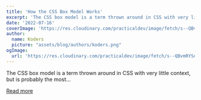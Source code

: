 ```yaml
---
title: 'How the CSS Box Model Works'
excerpt: 'The CSS box model is a term thrown around in CSS with very little context, but is probably the most...'
date: '2022-07-16'
coverImage: 'https://res.cloudinary.com/practicaldev/image/fetch/s--QBvmRYSo--/c_imagga_scale,f_auto,fl_progressive,h_420,q_auto,w_1000/https://dev-to-uploads.s3.amazonaws.com/uploads/articles/l68fcmugmvsaoz8ug14c.png'
author:
  name: Koders
  picture: "assets/blog/authors/koders.png"
ogImage:
  url: 'https://res.cloudinary.com/practicaldev/image/fetch/s--QBvmRYSo--/c_imagga_scale,f_auto,fl_progressive,h_420,q_auto,w_1000/https://dev-to-uploads.s3.amazonaws.com/uploads/articles/l68fcmugmvsaoz8ug14c.png'
---
```


The CSS box model is a term thrown around in CSS with very little context, but is probably the most...

[Read more](https://dev.to/smpnjn/css-box-model-37bl)
